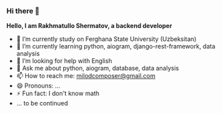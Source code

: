 ### Hi there 👋

**Hello, I am Rakhmatullo Shermatov, a backend developer**

- 🔭 I’m currently study on Ferghana State University (Uzbeksitan)
- 🌱 I’m currently learning python, aiogram, django-rest-framework, data analysis
- 🤔 I’m looking for help with English
- 💬 Ask me about python, aiogram, database, data analysis
- 📫 How to reach me: milodcomposer@gmail.com
- 😄 Pronouns: ...
- ⚡ Fun fact: I don't know math
- ... to be continued
